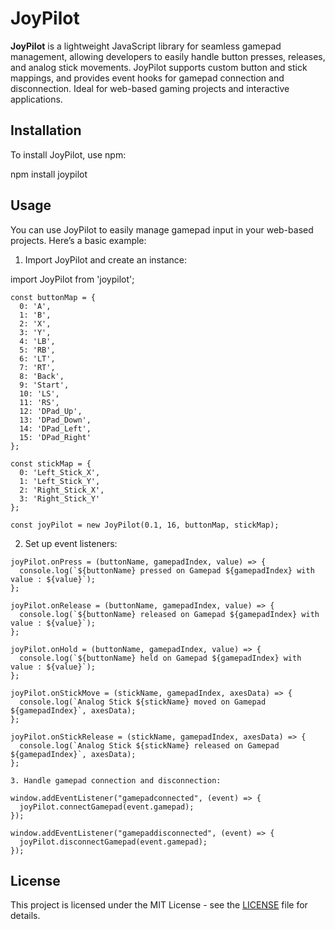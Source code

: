 # JoyPilot

**JoyPilot** is a lightweight JavaScript library for seamless gamepad management, allowing developers to easily handle button presses, releases, and analog stick movements. JoyPilot supports custom button and stick mappings, and provides event hooks for gamepad connection and disconnection. Ideal for web-based gaming projects and interactive applications.

## Installation

To install JoyPilot, use npm:

npm install joypilot

## Usage

You can use JoyPilot to easily manage gamepad input in your web-based projects. Here’s a basic example:

1. Import JoyPilot and create an instance:

import JoyPilot from 'joypilot';

```
const buttonMap = {
  0: 'A',
  1: 'B',
  2: 'X',
  3: 'Y',
  4: 'LB',
  5: 'RB',
  6: 'LT',
  7: 'RT',
  8: 'Back',
  9: 'Start',
  10: 'LS',
  11: 'RS',
  12: 'DPad_Up',
  13: 'DPad_Down',
  14: 'DPad_Left',
  15: 'DPad_Right'
};

const stickMap = {
  0: 'Left_Stick_X',
  1: 'Left_Stick_Y',
  2: 'Right_Stick_X',
  3: 'Right_Stick_Y'
};

const joyPilot = new JoyPilot(0.1, 16, buttonMap, stickMap);
```

2. Set up event listeners:

```
joyPilot.onPress = (buttonName, gamepadIndex, value) => {
  console.log(`${buttonName} pressed on Gamepad ${gamepadIndex} with value : ${value}`);
};

joyPilot.onRelease = (buttonName, gamepadIndex, value) => {
  console.log(`${buttonName} released on Gamepad ${gamepadIndex} with value : ${value}`);
};

joyPilot.onHold = (buttonName, gamepadIndex, value) => {
  console.log(`${buttonName} held on Gamepad ${gamepadIndex} with value : ${value}`);
};

joyPilot.onStickMove = (stickName, gamepadIndex, axesData) => {
  console.log(`Analog Stick ${stickName} moved on Gamepad ${gamepadIndex}`, axesData);
};

joyPilot.onStickRelease = (stickName, gamepadIndex, axesData) => {
  console.log(`Analog Stick ${stickName} released on Gamepad ${gamepadIndex}`, axesData);
};

3. Handle gamepad connection and disconnection:

window.addEventListener("gamepadconnected", (event) => {
  joyPilot.connectGamepad(event.gamepad);
});

window.addEventListener("gamepaddisconnected", (event) => {
  joyPilot.disconnectGamepad(event.gamepad);
});

```

## License

This project is licensed under the MIT License - see the [LICENSE](LICENSE) file for details.